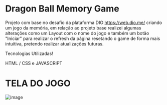 # Dragon Ball Memory Game

Projeto com base no desafio da plataforma DIO https://web.dio.me/ criando um jogo da memória, em relação ao projeto base realizei algumas alterações como um Layout com o nome do jogo e também um botão "Iniciar" para realizar o refresh da página resetando o game de forma mais intuitiva, pretendo realizar atualizações futuras.

Tecnologias Utilizadas!

HTML / CSS e JAVASCRIPT 


# TELA DO JOGO
![image](https://user-images.githubusercontent.com/81269326/229326265-0c91c0f6-1920-4a96-84df-835648d5e344.png)
